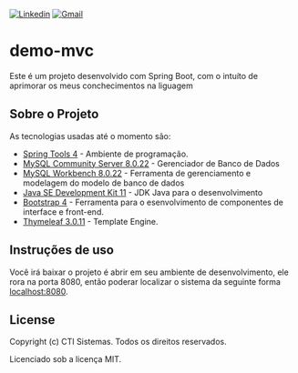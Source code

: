 [![Linkedin](https://img.shields.io/badge/LinkedIn-blue?style=for-the-badge&logo=Linkedin)](https://www.linkedin.com/in/clodoaldo-ribeiro-2a3049a6/) [![Gmail](https://img.shields.io/badge/-Gmail-c14438?style=for-the-badge&logo=Gmail&logoColor=white&link=mailto:clodoribeiro38@gmail.com)](mailto:clodoribeiro38@gmail.com)

# demo-mvc

Este é um projeto desenvolvido com Spring Boot, com o intuíto de aprimorar os meus conchecimentos na liguagem
 
## Sobre o Projeto

 As tecnologias usadas até o momento são:

* [Spring Tools 4](https://spring.io/tools) - Ambiente de programação.
* [MySQL Community Server 8.0.22](https://dev.mysql.com/downloads/mysql/) - Gerenciador de Banco de Dados
* [MySQL Workbench 8.0.22](https://dev.mysql.com/downloads/workbench/) - Ferramenta de gerenciamento e modelagem do modelo de banco de dados
* [Java SE Development Kit 11](https://www.oracle.com/java/technologies/javase-jdk11-downloads.html) - JDK Java para o desenvolvimento
* [Bootstrap 4](https://getbootstrap.com/) - Ferramenta para o esenvolvimento de componentes de interface e front-end.
* [Thymeleaf 3.0.11](https://www.thymeleaf.org/) - Template Engine.

## Instruções de uso
Você irá baixar o projeto é abrir em seu ambiente de desenvolvimento, ele rora na porta 8080, então poderar localizar o sistema da seguinte forma [localhost:8080](localhost:8080).


## License
Copyright (c) CTI Sistemas. Todos os direitos reservados.

Licenciado sob a licença MIT.

